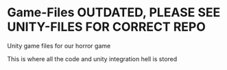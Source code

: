 # Game-Files OUTDATED, PLEASE SEE UNITY-FILES FOR CORRECT REPO
Unity game files for our horror game

This is where all the code and unity integration hell is stored
